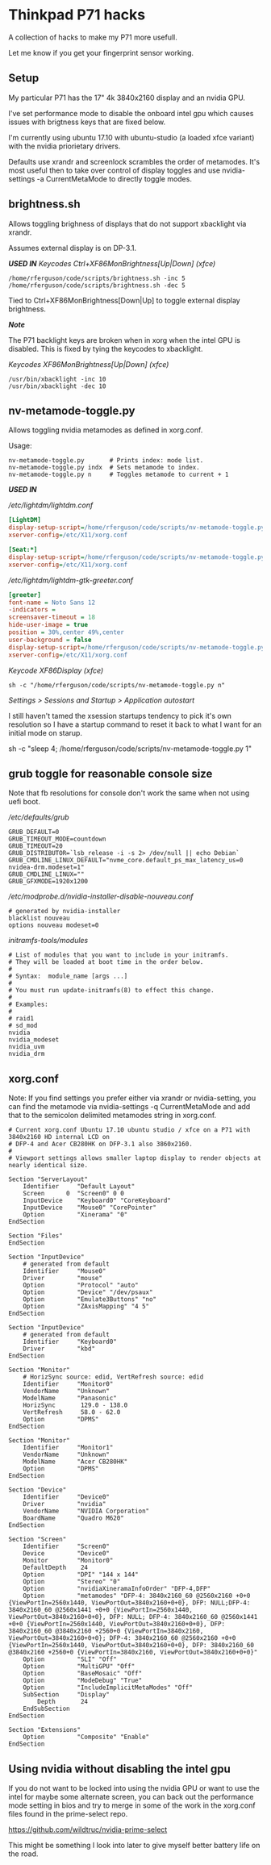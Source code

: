 # Thinkpad P71 hacks

A collection of hacks to make my P71 more usefull.

Let me know if you get your fingerprint sensor working.

## Setup

My particular P71 has the 17" 4k 3840x2160 display and an nvidia GPU.

I've set performance mode to disable the onboard intel gpu which causes issues with brigtness 
keys that are fixed below.

I'm currently using ubuntu 17.10 with ubuntu-studio (a loaded xfce variant) with the nvidia 
priorietary drivers.

Defaults use xrandr and screenlock scrambles the order of metamodes.  It's 
most useful then to take over control of display toggles and use nvidia-settings -a 
CurrentMetaMode to directly toggle modes.

## brightness.sh

Allows toggling brighness of displays that do not support xbacklight via xrandr.

Assumes external display is on DP-3.1.

***USED IN***
*Keycodes Ctrl+XF86MonBrightness[Up|Down] (xfce)*
```
/home/rferguson/code/scripts/brightness.sh -inc 5
/home/rferguson/code/scripts/brightness.sh -dec 5
```
Tied to Ctrl+XF86MonBrightness[Down|Up] to toggle external display brightness.

***Note***

The P71 backlight keys are broken when in xorg when the intel GPU is disabled. This is fixed by 
tying the keycodes to xbacklight.

*Keycodes XF86MonBrightness[Up|Down] (xfce)*
```
/usr/bin/xbacklight -inc 10
/usr/bin/xbacklight -dec 10
```

## nv-metamode-toggle.py

Allows toggling nvidia metamodes as defined in xorg.conf.

Usage:

```
nv-metamode-toggle.py       # Prints index: mode list.
nv-metamode-toggle.py indx  # Sets metamode to index.
nv-metamode-toggle.py n     # Toggles metamode to current + 1
```

***USED IN***

*/etc/lightdm/lightdm.conf*

```ini
[LightDM]
display-setup-script=/home/rferguson/code/scripts/nv-metamode-toggle.py 1
xserver-config=/etc/X11/xorg.conf

[Seat:*]
display-setup-script=/home/rferguson/code/scripts/nv-metamode-toggle.py 1
xserver-config=/etc/X11/xorg.conf

```

*/etc/lightdm/lightdm-gtk-greeter.conf*
```ini
[greeter]
font-name = Noto Sans 12
-indicators = 
screensaver-timeout = 18
hide-user-image = true
position = 30%,center 49%,center
user-background = false
display-setup-script=/home/rferguson/code/scripts/nv-metamode-toggle.py 1
xserver-config=/etc/X11/xorg.conf
```

*Keycode XF86Display (xfce)*
```
sh -c "/home/rferguson/code/scripts/nv-metamode-toggle.py n"
```

*Settings > Sessions and Startup > Application autostart*

I still haven't tamed the xsession startups tendency to pick it's own resolution so I have a 
startup command to reset it back to what I want for an initial mode on starup.

sh -c "sleep 4; /home/rferguson/code/scripts/nv-metamode-toggle.py 1"

## grub toggle for reasonable console size

Note that fb resolutions for console don't work the same when not using uefi boot.

*/etc/defaults/grub*
```
GRUB_DEFAULT=0
GRUB_TIMEOUT_MODE=countdown
GRUB_TIMEOUT=20
GRUB_DISTRIBUTOR=`lsb_release -i -s 2> /dev/null || echo Debian`
GRUB_CMDLINE_LINUX_DEFAULT="nvme_core.default_ps_max_latency_us=0 nvidea-drm.modeset=1"
GRUB_CMDLINE_LINUX=""
GRUB_GFXMODE=1920x1200
```

*/etc/modprobe.d/nvidia-installer-disable-nouveau.conf*
```
# generated by nvidia-installer
blacklist nouveau
options nouveau modeset=0
```
*initramfs-tools/modules*
```
# List of modules that you want to include in your initramfs.
# They will be loaded at boot time in the order below.
#
# Syntax:  module_name [args ...]
#
# You must run update-initramfs(8) to effect this change.
#
# Examples:
#
# raid1
# sd_mod
nvidia
nvidia_modeset
nvidia_uvm
nvidia_drm
```

## xorg.conf

Note: If you find settings you prefer either via xrandr or nvidia-setting, you can find the 
metamode via nvidia-settings -q CurrentMetaMode and add that to the semicolon delimited metamodes
 string in xorg.conf.

```
# Current xorg.conf Ubuntu 17.10 ubuntu studio / xfce on a P71 with 3840x2160 HD internal LCD on 
# DFP-4 and Acer CB280HK on DFP-3.1 also 3860x2160.
#
# Viewport settings allows smaller laptop display to render objects at nearly identical size.

Section "ServerLayout"
    Identifier     "Default Layout"
    Screen      0  "Screen0" 0 0
    InputDevice    "Keyboard0" "CoreKeyboard"
    InputDevice    "Mouse0" "CorePointer"
    Option         "Xinerama" "0"
EndSection

Section "Files"
EndSection

Section "InputDevice"
    # generated from default
    Identifier     "Mouse0"
    Driver         "mouse"
    Option         "Protocol" "auto"
    Option         "Device" "/dev/psaux"
    Option         "Emulate3Buttons" "no"
    Option         "ZAxisMapping" "4 5"
EndSection

Section "InputDevice"
    # generated from default
    Identifier     "Keyboard0"
    Driver         "kbd"
EndSection

Section "Monitor"
    # HorizSync source: edid, VertRefresh source: edid
    Identifier     "Monitor0"
    VendorName     "Unknown"
    ModelName      "Panasonic"
    HorizSync       129.0 - 138.0
    VertRefresh     58.0 - 62.0
    Option         "DPMS"
EndSection

Section "Monitor"
    Identifier     "Monitor1"
    VendorName     "Unknown"
    ModelName      "Acer CB280HK"
    Option         "DPMS"
EndSection

Section "Device"
    Identifier     "Device0"
    Driver         "nvidia"
    VendorName     "NVIDIA Corporation"
    BoardName      "Quadro M620"
EndSection

Section "Screen"
    Identifier     "Screen0"
    Device         "Device0"
    Monitor        "Monitor0"
    DefaultDepth    24
    Option         "DPI" "144 x 144"
    Option         "Stereo" "0"
    Option         "nvidiaXineramaInfoOrder" "DFP-4,DFP"
    Option         "metamodes" "DFP-4: 3840x2160_60 @2560x2160 +0+0 {ViewPortIn=2560x1440, ViewPortOut=3840x2160+0+0}, DFP: NULL;DFP-4: 3840x2160_60 @2560x1441 +0+0 {ViewPortIn=2560x1440, ViewPortOut=3840x2160+0+0}, DFP: NULL; DFP-4: 3840x2160_60 @2560x1441 +0+0 {ViewPortIn=2560x1440, ViewPortOut=3840x2160+0+0}, DFP: 3840x2160_60 @3840x2160 +2560+0 {ViewPortIn=3840x2160, ViewPortOut=3840x2160+0+0}; DFP-4: 3840x2160_60 @2560x2160 +0+0 {ViewPortIn=2560x1440, ViewPortOut=3840x2160+0+0}, DFP: 3840x2160_60 @3840x2160 +2560+0 {ViewPortIn=3840x2160, ViewPortOut=3840x2160+0+0}"
    Option         "SLI" "Off"
    Option         "MultiGPU" "Off"
    Option         "BaseMosaic" "Off"
    Option         "ModeDebug" "True"
    Option         "IncludeImplicitMetaModes" "Off"
    SubSection     "Display"
        Depth       24
    EndSubSection
EndSection

Section "Extensions"
    Option         "Composite" "Enable"
EndSection
```

## Using nvidia without disabling the intel gpu

If you do not want to be locked into using the nvidia GPU or want to use the intel for maybe some
alternate screen, you can back out the performance mode setting in bios and try to merge in some
of the work in the xorg.conf files found in the prime-select repo.
  
https://github.com/wildtruc/nvidia-prime-select

This might be something I look into later to give myself better battery life on the road.


